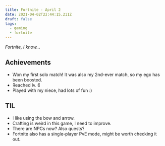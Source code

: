 ```yaml
---
title: Fortnite - April 2
date: 2021-04-02T22:44:15.211Z
draft: false
tags:
  - gaming
  - fortnite
---
```

*Fortnite, I know...*

## Achievements

- Won my first solo match! It was also my 2nd-ever match, so my ego has been boosted.
- Reached lv. 6
- Played with my niece, had lots of fun :)

## TIL

- I like using the bow and arrow.
- Crafting is weird in this game, I need to improve.
- There are NPCs now? Also quests?
- Fortnite also has a single-player PvE mode, might be worth checking it out.